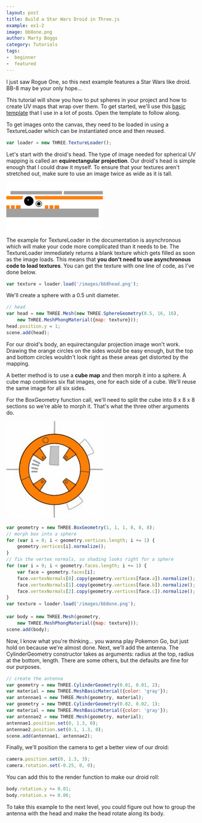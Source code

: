 ```yaml
---
layout: post
title: Build a Star Wars Droid in Three.js
example: ex1-2
image: bb8one.png
author: Marty Boggs
category: Tutorials
tags:
-  beginner
-  featured
---
```


I just saw Rogue One, so this next example features a Star Wars like droid. BB-8 may be your only hope...
<!--more-->

This tutorial will show you how to put spheres in your project and how to create UV maps that wrap over them. To get started, we'll use this <a href="/threejs-world-blank-template.html" download="threejs-world-{{page.example}}.html">basic template</a> that I use in a lot of posts. Open the template to follow along.

To get images onto the canvas, they need to be loaded in using a TextureLoader which can be instantiated once and then reused.

```javascript
var loader = new THREE.TextureLoader();
```

Let's start with the droid's head. The type of image needed for spherical UV mapping is called an **equirectangular projection**. Our droid's head is simple enough that I could draw it myself. To ensure that your textures aren't stretched out, make sure to use an image twice as wide as it is tall.

<img src="/images/bb8head.png">

The example for TextureLoader in the documentation is asynchronous which will make your code more complicated than it needs to be. The TextureLoader immediately returns a blank texture which gets filled as soon as the image loads. This means that **you don't need to use asynchronous code to load textures**. You can get the texture with one line of code, as I've done below.

```javascript
var texture = loader.load('/images/bb8head.png');
```

We'll create a sphere with a 0.5 unit diameter.

```javascript
// head
var head = new THREE.Mesh(new THREE.SphereGeometry(0.5, 16, 16),
	new THREE.MeshPhongMaterial({map: texture}));
head.position.y = 1;
scene.add(head);
```

For our droid's body, an equirectangular projection image won't work. Drawing the orange circles on the sides would be easy enough, but the top and bottom circles wouldn't look right as these areas get distorted by the mapping.

A better method is to use a **cube map** and then morph it into a sphere. A cube map combines six flat images, one for each side of a cube. We'll reuse the same image for all six sides.

For the BoxGeometry function call, we'll need to split the cube into 8 x 8 x 8 sections so we're able to morph it. That's what the three other arguments do.

<img src="/images/bb8one.png">

```javascript
var geometry = new THREE.BoxGeometry(1, 1, 1, 8, 8, 8);
// morph box into a sphere
for (var i = 0; i < geometry.vertices.length; i += 1) {
	geometry.vertices[i].normalize();
}
// fix the vertex normals, so shading looks right for a sphere
for (var i = 0; i < geometry.faces.length; i += 1) {
	var face = geometry.faces[i];
	face.vertexNormals[0].copy(geometry.vertices[face.a]).normalize();
	face.vertexNormals[1].copy(geometry.vertices[face.b]).normalize();
	face.vertexNormals[2].copy(geometry.vertices[face.c]).normalize();
}
var texture = loader.load('/images/bb8one.png');

var body = new THREE.Mesh(geometry,
	new THREE.MeshPhongMaterial({map: texture}));
scene.add(body);
```

Now, I know what you're thinking... you wanna play Pokemon Go, but just hold on because we're almost done. Next, we'll add the antenna. The CylinderGeometry constructor takes as arguments: radius at the top, radius at the bottom, length. There are some others, but the defaults are fine for our purposes.

```javascript
// create the antenna
var geometry = new THREE.CylinderGeometry(0.01, 0.01, 2);
var material = new THREE.MeshBasicMaterial({color: 'gray'});
var antennae1 = new THREE.Mesh(geometry, material);
var geometry = new THREE.CylinderGeometry(0.02, 0.02, 1);
var material = new THREE.MeshBasicMaterial({color: 'gray'});
var antennae2 = new THREE.Mesh(geometry, material);
antennae1.position.set(0, 1.3, 0);
antennae2.position.set(0.1, 1.3, 0);
scene.add(antennae1, antennae2);
```

Finally, we'll position the camera to get a better view of our droid:

```javascript
camera.position.set(0, 1.3, 3);
camera.rotation.set(-0.25, 0, 0);
```

You can add this to the render function to make our droid roll:

```javascript
body.rotation.y += 0.01;
body.rotation.x += 0.06;
```

To take this example to the next level, you could figure out how to group the antenna with the head and make the head rotate along its body.

